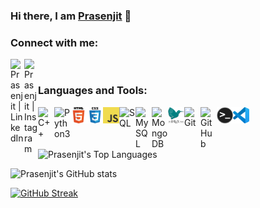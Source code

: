 ### Hi there, I am [Prasenjit][website] 👋

### Connect with me:
[<img align="left" alt="Prasenjit | LinkedIn" width="22px" src="https://cdn-icons-png.flaticon.com/512/174/174857.png" />][linkedin]
[<img align="left" alt="Prasenjit | Instagram" width="22px" src="https://upload.wikimedia.org/wikipedia/commons/thumb/a/a5/Instagram_icon.png/2048px-Instagram_icon.png" />][insta]


<br />

### Languages and Tools:
[<img align="left" alt="C++" width="26px" src="https://upload.wikimedia.org/wikipedia/commons/thumb/1/18/ISO_C%2B%2B_Logo.svg/1822px-ISO_C%2B%2B_Logo.svg.png" />][C++]
[<img align="left" alt="Python3" width="26px" src="https://cdn3.iconfinder.com/data/icons/logos-and-brands-adobe/512/267_Python-512.png" />][python3]
[<img align="left" alt="HTML5" width="26px" src="https://raw.githubusercontent.com/github/explore/80688e429a7d4ef2fca1e82350fe8e3517d3494d/topics/html/html.png" />][html]
[<img align="left" alt="CSS3" width="26px" src="https://raw.githubusercontent.com/github/explore/80688e429a7d4ef2fca1e82350fe8e3517d3494d/topics/css/css.png" />][css]
[<img align="left" alt="JavaScript" width="26px" src="https://raw.githubusercontent.com/github/explore/80688e429a7d4ef2fca1e82350fe8e3517d3494d/topics/javascript/javascript.png" />][javascript]
[<img align="left" alt="SQL" width="26px" src="https://symbols.getvecta.com/stencil_27/79_sql-database-generic.494ff6320e.png" />][sql]
[<img align="left" alt="MySQL" width="26px" src="https://pngimg.com/uploads/mysql/mysql_PNG16.png" />][mysql]
[<img align="left" alt="MongoDB" width="26px" src="https://www.tutorialsteacher.com/Content/images/home/mongodb.svg" />][mongodb]
[<img align="left" alt="Latex" width="26px" src="https://raw.githubusercontent.com/github/explore/80688e429a7d4ef2fca1e82350fe8e3517d3494d/topics/latex/latex.png" />][latex]
[<img align="left" alt="Git" width="26px" src="https://git-scm.com/images/logos/downloads/Git-Icon-1788C.png" />][git]
[<img align="left" alt="GitHub" width="26px" src="https://upload.wikimedia.org/wikipedia/commons/thumb/a/ae/Github-desktop-logo-symbol.svg/1200px-Github-desktop-logo-symbol.svg.png" />][github]
[<img align="left" alt="Terminal" width="26px" src="https://raw.githubusercontent.com/github/explore/80688e429a7d4ef2fca1e82350fe8e3517d3494d/topics/terminal/terminal.png" />][terminal]
[<img align="left" alt="Visual Studio Code" width="26px" src="https://raw.githubusercontent.com/github/explore/80688e429a7d4ef2fca1e82350fe8e3517d3494d/topics/visual-studio-code/visual-studio-code.png" />][code]

<br />
<br />

![Prasenjit's Top Languages](https://github-readme-stats.vercel.app/api/top-langs?username=prasenjit52282&show_icons=true&locale=en&layout=compact&theme=transparent&hide_border=true)

![Prasenjit's GitHub stats](https://github-readme-stats.vercel.app/api?username=prasenjit52282&show_icons=true&locale=en&theme=transparent&hide_border=true)

[![GitHub Streak](https://github-readme-streak-stats.herokuapp.com?user=prasenjit52282&theme=radical&hide_border=true&mode=weekly&background=DD272700&dates=0684DD&stroke=1FD906)](https://git.io/streak-stats)

[website]: https://www.linkedin.com/in/prasenjit52282/
[linkedin]: https://www.linkedin.com/in/prasenjit52282/
[code]: https://code.visualstudio.com/
[html]: https://developer.mozilla.org/en-US/docs/Glossary/HTML5
[css]: https://developer.mozilla.org/en-US/docs/Glossary/css
[javascript]: https://developer.mozilla.org/en-US/docs/Glossary/javascript
[C++]: https://en.wikipedia.org/wiki/C%2B%2B
[python3]: https://docs.python.org/3/tutorial
[sql]: https://en.wikipedia.org/wiki/SQL
[mysql]: https://www.mysql.com/
[mongodb]: https://www.mongodb.com/
[git]: https://git-scm.com/
[github]: https://github.com/
[terminal]: https://maker.pro/linux/tutorial/basic-linux-commands-for-beginners#:~:text=To%20open%20the%20terminal%2C%20press,it%2C%20but%20this%20is%20better!
[latex]: https://www.latex-project.org/
[insta]: https://www.instagram.com/a__neo_/
